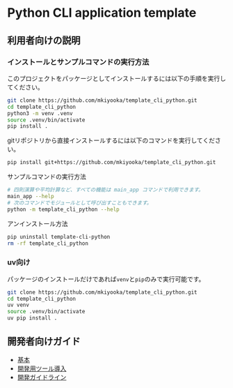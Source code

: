 # Python CLI application template

## 利用者向けの説明

### インストールとサンプルコマンドの実行方法

このプロジェクトをパッケージとしてインストールするには以下の手順を実行してください。

```sh
git clone https://github.com/mkiyooka/template_cli_python.git
cd template_cli_python
python3 -m venv .venv
source .venv/bin/activate
pip install .
```

gitリポジトリから直接インストールするには以下のコマンドを実行してください。

```sh
pip install git+https://github.com/mkiyooka/template_cli_python.git
```

サンプルコマンドの実行方法

```sh
# 四則演算や平均計算など、すべての機能は main_app コマンドで利用できます。
main_app --help
# 次のコマンドでモジュールとして呼び出すこともできます。
python -m template_cli_python --help
```

アンインストール方法

```sh
pip uninstall template-cli-python
rm -rf template_cli_python
```

### uv向け

パッケージのインストールだけであれば`venv`と`pip`のみで実行可能です。

```sh
git clone https://github.com/mkiyooka/template_cli_python.git
cd template_cli_python
uv venv
source .venv/bin/activate
uv pip install .
```

## 開発者向けガイド

- [基本](docs/development-guide-basic.md)
- [開発用ツール導入](docs/development-guide-tools.md)
- [開発ガイドライン](docs/development-guidelines.md)
